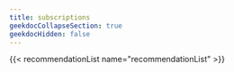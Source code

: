 ```yaml
---
title: subscriptions
geekdocCollapseSection: true
geekdocHidden: false
---
```


{{< recommendationList name="recommendationList" >}}
